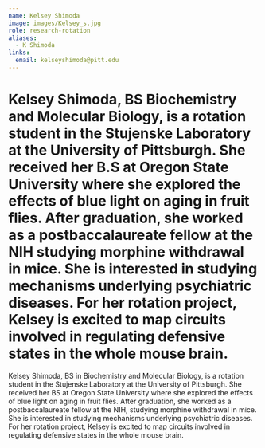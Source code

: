 ```yaml
---
name: Kelsey Shimoda
image: images/Kelsey_s.jpg
role: research-rotation
aliases:
  - K Shimoda
links:
  email: kelseyshimoda@pitt.edu
---
```


Kelsey Shimoda, BS Biochemistry and Molecular Biology, is a rotation student in the Stujenske Laboratory at the University of Pittsburgh. She received her B.S at Oregon State University where she explored the effects of blue light on aging in fruit flies. After graduation, she worked as a postbaccalaureate fellow at the NIH studying morphine withdrawal in mice. She is interested in studying mechanisms underlying psychiatric diseases. For her rotation project, Kelsey is excited to map circuits involved in regulating defensive states in the whole mouse brain.
=======
Kelsey Shimoda, BS in Biochemistry and Molecular Biology, is a rotation student in the Stujenske Laboratory at the University of Pittsburgh. She received her BS at Oregon State University where she explored the effects of blue light on aging in fruit flies. After graduation, she worked as a postbaccalaureate fellow at the NIH, studying morphine withdrawal in mice. She is interested in studying mechanisms underlying psychiatric diseases. For her rotation project, Kelsey is excited to map circuits involved in regulating defensive states in the whole mouse brain.
